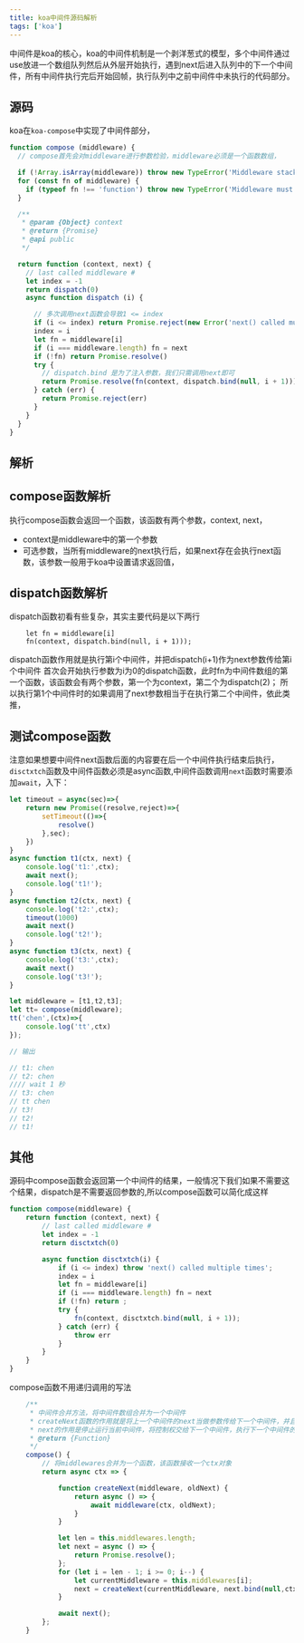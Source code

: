 ```yaml
---
title: koa中间件源码解析
tags: ['koa']
---
```

中间件是koa的核心，koa的中间件机制是一个剥洋葱式的模型，多个中间件通过use放进一个数组队列然后从外层开始执行，遇到next后进入队列中的下一个中间件，所有中间件执行完后开始回帧，执行队列中之前中间件中未执行的代码部分。
## 源码
koa在`koa-compose`中实现了中间件部分，
```javascript
function compose (middleware) {
  // compose首先会对middleware进行参数检验，middleware必须是一个函数数组，

  if (!Array.isArray(middleware)) throw new TypeError('Middleware stack must be an array!')
  for (const fn of middleware) {
    if (typeof fn !== 'function') throw new TypeError('Middleware must be composed of functions!')
  }

  /**
   * @param {Object} context
   * @return {Promise}
   * @api public
   */

  return function (context, next) {
    // last called middleware #
    let index = -1
    return dispatch(0)
    async function dispatch (i) {

      // 多次调用next函数会导致1 <= index
      if (i <= index) return Promise.reject(new Error('next() called multiple times'))
      index = i
      let fn = middleware[i]
      if (i === middleware.length) fn = next
      if (!fn) return Promise.resolve()
      try {
        // dispatch.bind 是为了注入参数，我们只需调用next即可
        return Promise.resolve(fn(context, dispatch.bind(null, i + 1)));
      } catch (err) {
        return Promise.reject(err)
      }
    }
  }
}

```

## 解析
## compose函数解析
执行compose函数会返回一个函数，该函数有两个参数，context, next，
+ context是middleware中的第一个参数
+ 可选参数，当所有middleware的next执行后，如果next存在会执行next函数，该参数一般用于koa中设置请求返回值，
## dispatch函数解析
dispatch函数初看有些复杂，其实主要代码是以下两行

```
    let fn = middleware[i]
    fn(context, dispatch.bind(null, i + 1)));
```
dispatch函数作用就是执行第i个中间件，并把dispatch(i+1)作为next参数传给第i个中间件
首次会开始执行参数为i为0的dispatch函数，此时fn为中间件数组的第一个函数，该函数会有两个参数，第一个为context，第二个为dispatch(2)；
所以执行第1个中间件时的如果调用了next参数相当于在执行第二个中间件，依此类推，

## 测试compose函数
注意如果想要中间件next函数后面的内容要在后一个中间件执行结束后执行，`disctxtch`函数及中间件函数必须是async函数,中间件函数调用`next`函数时需要添加`await`，入下：

```javascript
let timeout = async(sec)=>{
    return new Promise((resolve,reject)=>{
        setTimeout(()=>{
            resolve()
        },sec);
    })
}
async function t1(ctx, next) {
    console.log('t1:',ctx);
    await next();
    console.log('t1!');
}
async function t2(ctx, next) {
    console.log('t2:',ctx);
    timeout(1000)
    await next()
    console.log('t2!');
}
async function t3(ctx, next) {
    console.log('t3:',ctx);
    await next()
    console.log('t3!');
}

let middleware = [t1,t2,t3];
let tt= compose(middleware);
tt('chen',(ctx)=>{
    console.log('tt',ctx)
});

// 输出

// t1: chen
// t2: chen
//// wait 1 秒
// t3: chen
// tt chen
// t3!
// t2!
// t1!
```

## 其他

源码中compose函数会返回第一个中间件的结果，一般情况下我们如果不需要这个结果，dispatch是不需要返回参数的,所以compose函数可以简化成这样
```javascript
function compose(middleware) {
    return function (context, next) {
        // last called middleware #
        let index = -1
        return disctxtch(0)

        async function disctxtch(i) {
            if (i <= index) throw 'next() called multiple times';
            index = i
            let fn = middleware[i]
            if (i === middleware.length) fn = next
            if (!fn) return ;
            try {
                fn(context, disctxtch.bind(null, i + 1));
            } catch (err) {
                throw err
            }
        }
    }
}
```

compose函数不用递归调用的写法
```javascript
    /**
     * 中间件合并方法，将中间件数组合并为一个中间件
     * createNext函数的作用就是将上一个中间件的next当做参数传给下一个中间件，并且将上下文ctx绑定当前中间件，当中间件执行完，调用next()的时候，其实就是去执行下一个中间件。
     * next的作用是停止运行当前中间件，将控制权交给下一个中间件，执行下一个中间件的next()之前的代码，当下一个中间件运行的代码遇到了next()，又会将代码执行权交给下下个中间件，当执行到最后一个中间件的时候，控制权发生反转，开始回头去执行之前所有中间件中剩下未执行的代码
     * @return {Function}
     */
    compose() {
        // 将middlewares合并为一个函数，该函数接收一个ctx对象
        return async ctx => {

            function createNext(middleware, oldNext) {
                return async () => {
                    await middleware(ctx, oldNext);
                }
            }

            let len = this.middlewares.length;
            let next = async () => {
                return Promise.resolve();
            };
            for (let i = len - 1; i >= 0; i--) {
                let currentMiddleware = this.middlewares[i];
                next = createNext(currentMiddleware, next.bind(null,ctx));
            }

            await next();
        };
    }
```